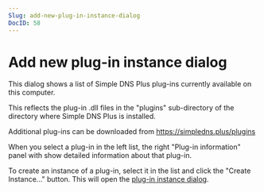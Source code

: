 ```yaml
---
Slug: add-new-plug-in-instance-dialog
DocID: 58
---
```

# Add new plug-in instance dialog

This dialog shows a list of Simple DNS Plus plug-ins currently available on this computer.

This reflects the plug-in .dll files in the "plugins" sub-directory of the directory where Simple DNS Plus is installed.

Additional plug-ins can be downloaded from <https://simpledns.plus/plugins>

When you select a plug-in in the left list, the right "Plug-in information" panel with show detailed information about that plug-in.

To create an instance of a plug-in, select it in the list and click the "Create Instance..." button. This will open the [plug-in instance dialog](wd_plugininst.md).
